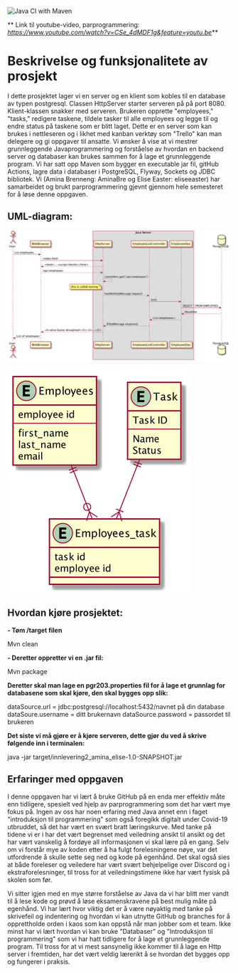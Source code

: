 ![Java CI with Maven](https://github.com/kristiania/pgr203eksamen-eliseeaster/workflows/Java%20CI%20with%20Maven/badge.svg)

**
Link til youtube-video, parprogrammering: _https://www.youtube.com/watch?v=CSe_4dMDF1g&feature=youtu.be_**


# **Beskrivelse og funksjonalitete av prosjekt**

I dette prosjektet lager vi en server og en klient som kobles til en database av typen postgresql. Classen HttpServer starter serveren på på port 8080. Klient-klassen snakker med serveren. Brukeren opprette "employees," "tasks," redigere taskene, tildele tasker til alle employees og legge til og endre status på taskene som er blitt laget. Dette er en server som kan brukes i nettleseren og i likhet med kanban verktøy som "Trello" kan man delegere og gi oppgaver til ansatte. Vi ønsker å vise at vi mestrer grunnleggende Javaprogrammering og forståelse av hvordan en backend server og databaser kan brukes sammen for å lage et grunnleggende program. Vi har satt opp Maven som bygger en executable jar fil, gitHub Actions, lagre data i databaser i PostgreSQL, Flyway, Sockets og JDBC bibliotek. Vi (Amina Brenneng: AminaBre og Elise Easter: eliseeaster) har samarbeidet og brukt parprogrammering gjevnt gjennom hele semesteret for å løse denne oppgaven.

## **UML-diagram:**
![Server-structure](docs/server_structure.png)


![uml](docs/database_structure.png)



## **Hvordan kjøre prosjektet:**

**- Tøm /target filen**
  
  Mvn clean
    
**- Deretter oppretter vi en .jar fil:**

  Mvn package 

**Deretter skal man lage en pgr203.properties fil for å lage et grunnlag for databasene som skal kjøre, den skal bygges opp slik:**

dataSource.url = jdbc:postgresql://localhost:5432/navnet på din database
dataSoure.username = ditt brukernavn
dataSource.password = passordet til brukeren

**Det siste vi må gjøre er å kjøre serveren, dette gjør du ved å skrive følgende inn i terminalen:**

java -jar target/innlevering2_amina_elise-1.0-SNAPSHOT.jar

## **Erfaringer med oppgaven**
I denne oppgaven har vi lært å bruke GitHub på en enda mer effektiv måte enn tidligere, spesielt ved hjelp av parprogrammering som det har vært mye fokus på. Ingen av oss har noen erfaring med Java annet enn i faget "introduksjon til programmering" som også foregikk digitalt under Covid-19 utbruddet, så det har vært en svært bratt læringskurve. Med tanke på tidene vi er i har det vært begrenset med veiledning ansikt til ansikt og det har vært vanskelig å fordøye all informasjonen vi skal lære på en gang. Selv om vi forstår mye av koden etter å ha fulgt forelesningene nøye, var det utfordrende å skulle sette seg ned og kode på egenhånd. Det skal også sies at både foreleser og veiledere har vært svært behjelpelige over Discord og i ekstraforelesninger, til tross for at veiledningstimene ikke har vært fysisk på skolen som før. 

Vi sitter igjen med en mye større forståelse av Java da vi har blitt mer vandt til å lese kode og prøvd å løse eksamenskravene på best mulig måte på egenhånd. Vi har lært hvor viktig det er å være nøyaktig med tanke på skrivefeil og indentering og hvordan vi kan utnytte GitHub og branches for å opprettholde orden i kaos som kan oppstå når man jobber som et team. Ikke minst har vi lært hvordan vi kan bruke "Databaser" og "Introduksjon til programmering" som vi har hatt tidligere for å lage et grunnleggende program. Til tross for at vi mest sansynelig ikke kommer til å lage en Http server i fremtiden, har det vært veldig lærerikt å se hvordan det bygges opp og fungerer i praksis.
